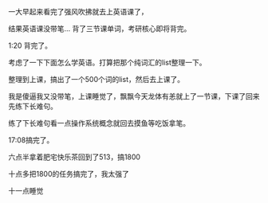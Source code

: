 一大早起来看完了强风吹拂就去上英语课了，

结果英语课没带笔… 背了三节课单词，考研核心即将背完。

1:20 背完了。

考虑了一下下面怎么学英语。打算把那个纯词汇的list整理一下。

整理到上课，搞出了一个500个词的list，然后去上课了。

我是傻逼我又没带笔，上课睡觉了，飘飘今天龙体有恙就上了一节课，下课了回来先练下长难句。

练了下长难句看一点操作系统概念就回去摸鱼等吃饭拿笔。

17:08搞完了。

六点半拿着肥宅快乐茶回到了513，搞1800

十点多把1800的任务搞完了，我太强了

十一点睡觉